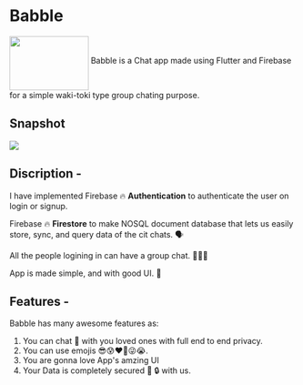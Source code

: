 # Babble
<img align="middle" src="https://github.com/ralphcoder/babble/blob/master/source.gif" width="139px" height="95px">
Babble is a Chat app made using Flutter and Firebase for a simple waki-toki 
type group chating purpose.


## Snapshot

![](https://github.com/ralphcoder/babble/blob/master/flash%20chat.png)

## Discription -

 I have implemented Firebase 🔥 **Authentication** to authenticate the user on login or signup.
 
 Firebase 🔥 **Firestore** to make NOSQL document database that lets us easily store, sync, and query data of the cit chats. 🗣
 
 All the people logining in can have a group chat. 👨‍👦‍👦

 App is made simple, and with good UI. 🙂

## Features -
Babble has many awesome features as:

1. You can chat 💬 with you loved ones with full end to end privacy.
2. You can use emojis 😎😰❤️‍🔥😜😭.
3. You are gonna love App's amzing UI
4. Your Data is completely secured 🔑 🔒 with us.


